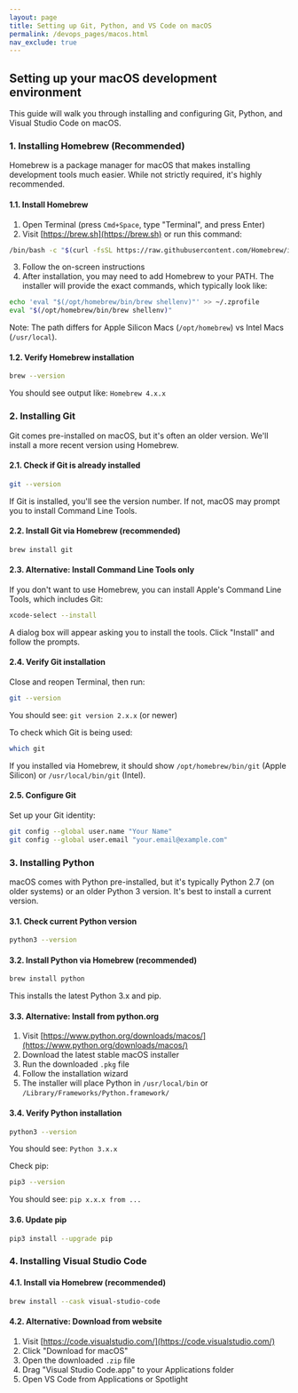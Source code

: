```yaml
---
layout: page
title: Setting up Git, Python, and VS Code on macOS
permalink: /devops_pages/macos.html
nav_exclude: true
---
```


## Setting up your macOS development environment

This guide will walk you through installing and configuring Git, Python, and Visual Studio Code on macOS.

### 1. Installing Homebrew (Recommended)

Homebrew is a package manager for macOS that makes installing development tools much easier. While not strictly required, it's highly recommended.

#### 1.1. Install Homebrew

1. Open Terminal (press `Cmd+Space`, type "Terminal", and press Enter)
2. Visit [https://brew.sh](https://brew.sh) or run this command:

```bash
/bin/bash -c "$(curl -fsSL https://raw.githubusercontent.com/Homebrew/install/HEAD/install.sh)"
```

3. Follow the on-screen instructions
4. After installation, you may need to add Homebrew to your PATH. The installer will provide the exact commands, which typically look like:

```bash
echo 'eval "$(/opt/homebrew/bin/brew shellenv)"' >> ~/.zprofile
eval "$(/opt/homebrew/bin/brew shellenv)"
```

Note: The path differs for Apple Silicon Macs (`/opt/homebrew`) vs Intel Macs (`/usr/local`).

#### 1.2. Verify Homebrew installation

```bash
brew --version
```

You should see output like: `Homebrew 4.x.x`

### 2. Installing Git

Git comes pre-installed on macOS, but it's often an older version. We'll install a more recent version using Homebrew.

#### 2.1. Check if Git is already installed

```bash
git --version
```

If Git is installed, you'll see the version number. If not, macOS may prompt you to install Command Line Tools.

#### 2.2. Install Git via Homebrew (recommended)

```bash
brew install git
```

#### 2.3. Alternative: Install Command Line Tools only

If you don't want to use Homebrew, you can install Apple's Command Line Tools, which includes Git:

```bash
xcode-select --install
```

A dialog box will appear asking you to install the tools. Click "Install" and follow the prompts.

#### 2.4. Verify Git installation

Close and reopen Terminal, then run:

```bash
git --version
```

You should see: `git version 2.x.x` (or newer)

To check which Git is being used:

```bash
which git
```

If you installed via Homebrew, it should show `/opt/homebrew/bin/git` (Apple Silicon) or `/usr/local/bin/git` (Intel).

#### 2.5. Configure Git

Set up your Git identity:

```bash
git config --global user.name "Your Name"
git config --global user.email "your.email@example.com"
```

### 3. Installing Python

macOS comes with Python pre-installed, but it's typically Python 2.7 (on older systems) or an older Python 3 version. It's best to install a current version.

#### 3.1. Check current Python version

```bash
python3 --version
```

#### 3.2. Install Python via Homebrew (recommended)

```bash
brew install python
```

This installs the latest Python 3.x and pip.

#### 3.3. Alternative: Install from python.org

1. Visit [https://www.python.org/downloads/macos/](https://www.python.org/downloads/macos/)
2. Download the latest stable macOS installer
3. Run the downloaded `.pkg` file
4. Follow the installation wizard
5. The installer will place Python in `/usr/local/bin` or `/Library/Frameworks/Python.framework/`

#### 3.4. Verify Python installation

```bash
python3 --version
```

You should see: `Python 3.x.x`

Check pip:

```bash
pip3 --version
```

You should see: `pip x.x.x from ...`

#### 3.6. Update pip

```bash
pip3 install --upgrade pip
```

### 4. Installing Visual Studio Code

#### 4.1. Install via Homebrew (recommended)

```bash
brew install --cask visual-studio-code
```

#### 4.2. Alternative: Download from website

1. Visit [https://code.visualstudio.com/](https://code.visualstudio.com/)
2. Click "Download for macOS"
3. Open the downloaded `.zip` file
4. Drag "Visual Studio Code.app" to your Applications folder
5. Open VS Code from Applications or Spotlight
